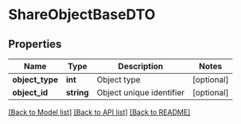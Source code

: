# ShareObjectBaseDTO

## Properties
Name | Type | Description | Notes
------------ | ------------- | ------------- | -------------
**object_type** | **int** | Object type | [optional] 
**object_id** | **string** | Object unique identifier | [optional] 

[[Back to Model list]](../README.md#documentation-for-models) [[Back to API list]](../README.md#documentation-for-api-endpoints) [[Back to README]](../README.md)


